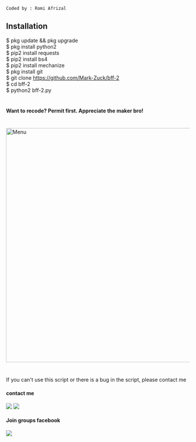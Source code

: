 ````
Coded by : Romi Afrizal
````
## Installation
$ pkg update && pkg upgrade <br>
$ pkg install python2 <br>
$ pip2 install requests <br>
$ pip2 install bs4 <br>
$ pip2 install mechanize <br>
$ pkg install git <br>
$ git clone https://github.com/Mark-Zuck/bff-2 <br>
$ cd bff-2 <br>
$ python2 bff-2.py
#
#### Want to recode? Permit first. Appreciate the maker bro!
#
<img src="https://github.com/Mark-Zuck/bff-2/blob/main/rom/20210426_092630.jpg" width="640" title="Menu" alt="Menu">

#
If you can't use this script or there is a bug in the script, please contact me
#### contact me
[![](https://img.shields.io/badge/Facebook-blue?logo=Facebook&logoColor=blue&labelColor=white)](https://www.facebook.com/100002461344178)
[![](https://img.shields.io/badge/Whatsapp-CHAT-red?logo=Whatsapp&logoColor=Brightgreen&labelColor=white)](https://wa.me/6282371648186?text=Asalamualaikum+bang)
#### Join groups facebook
[![](https://img.shields.io/badge/Groups-blue?logo=Facebook&logoColor=blue&labelColor=white)](https://www.facebook.com/310605552656196)
#
